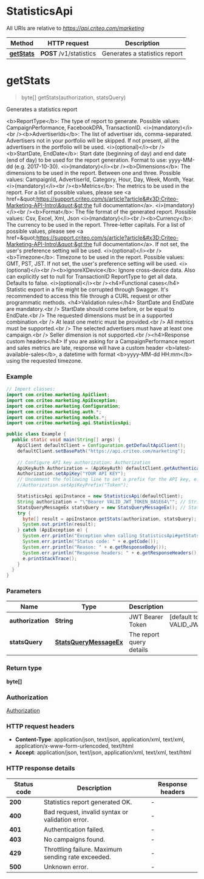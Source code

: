 # StatisticsApi

All URIs are relative to *https://api.criteo.com/marketing*

Method | HTTP request | Description
------------- | ------------- | -------------
[**getStats**](StatisticsApi.md#getStats) | **POST** /v1/statistics | Generates a statistics report


<a name="getStats"></a>
# **getStats**
> byte[] getStats(authorization, statsQuery)

Generates a statistics report

&lt;b&gt;ReportType&lt;/b&gt;: The type of report to generate. Possible values: CampaignPerformance, FacebookDPA, TransactionID. &lt;i&gt;(mandatory)&lt;/i&gt;&lt;br /&gt;&lt;b&gt;AdvertiserIds&lt;/b&gt;: The list of advertiser ids, comma-separated. Advertisers not in your portfolio will be skipped. If not present, all the advertisers in the portfolio will be used. &lt;i&gt;(optional)&lt;/i&gt;&lt;br /&gt;&lt;b&gt;StartDate, EndDate&lt;/b&gt;: Start date (beginning of day) and end date (end of day) to be used for the report generation. Format to use: yyyy-MM-dd (e.g. 2017-10-30). &lt;i&gt;(mandatory)&lt;/i&gt;&lt;br /&gt;&lt;b&gt;Dimensions&lt;/b&gt;: The dimensions to be used in the report. Between one and three. Possible values: CampaignId, AdvertiserId, Category, Hour, Day, Week, Month, Year. &lt;i&gt;(mandatory)&lt;/i&gt;&lt;br /&gt;&lt;b&gt;Metrics&lt;/b&gt;: The metrics to be used in the report. For a list of possible values, please see &lt;a href&#x3D;\&quot;https://support.criteo.com/s/article?article&#x3D;Criteo-Marketing-API-Intro\&quot;&gt;the full documentation&lt;/a&gt;. &lt;i&gt;(mandatory)&lt;/i&gt;&lt;br /&gt;&lt;b&gt;Format&lt;/b&gt;: The file format of the generated report. Possible values: Csv, Excel, Xml, Json &lt;i&gt;(mandatory)&lt;/i&gt;&lt;br /&gt;&lt;b&gt;Currency&lt;/b&gt;: The currency to be used in the report. Three-letter capitals. For a list of possible values, please see &lt;a href&#x3D;\&quot;https://support.criteo.com/s/article?article&#x3D;Criteo-Marketing-API-Intro\&quot;&gt;the full documentation&lt;/a&gt;. If not set, the user&#39;s preference setting will be used. &lt;i&gt;(optional)&lt;/i&gt;&lt;br /&gt;&lt;b&gt;Timezone&lt;/b&gt;: Timezone to be used in the report. Possible values: GMT, PST, JST. If not set, the user&#39;s preference setting will be used. &lt;i&gt;(optional)&lt;/i&gt;&lt;br /&gt;&lt;b&gt;IgnoreXDevice&lt;/b&gt;: Ignore cross-device data. Also can explicitly set to null for TransactionID ReportType to get all data. Defaults to false. &lt;i&gt;(optional)&lt;/i&gt;&lt;br /&gt;&lt;h4&gt;Functional cases&lt;/h4&gt;              Statistic export in a file might be corrupted through Swagger. It&#39;s recommended to access this file through a CURL request or other programmatic methods.              &lt;h4&gt;Validation rules&lt;/h4&gt;              StartDate and EndDate are mandatory.&lt;br /&gt;              StartDate should come before, or be equal to EndDate.&lt;br /&gt;              The requested dimensions must be in a supported combination.&lt;br /&gt;              At least one metric must be provided.&lt;br /&gt;              All metrics must be supported.&lt;br /&gt;              The selected advertisers must have at least one campaign.&lt;br /&gt;              Seller dimension is not supported.&lt;br /&gt;&lt;h4&gt;Response custom headers&lt;/h4&gt;              If you are asking for a CampaignPerformance report and sales metrics are late, response will have a custom header &lt;b&gt;latest-available-sales&lt;/b&gt;, a datetime with format &lt;b&gt;yyyy-MM-dd HH:mm&lt;/b&gt; using the requested timezone.

### Example
```java
// Import classes:
import com.criteo.marketing.ApiClient;
import com.criteo.marketing.ApiException;
import com.criteo.marketing.Configuration;
import com.criteo.marketing.auth.*;
import com.criteo.marketing.models.*;
import com.criteo.marketing.api.StatisticsApi;

public class Example {
  public static void main(String[] args) {
    ApiClient defaultClient = Configuration.getDefaultApiClient();
    defaultClient.setBasePath("https://api.criteo.com/marketing");
    
    // Configure API key authorization: Authorization
    ApiKeyAuth Authorization = (ApiKeyAuth) defaultClient.getAuthentication("Authorization");
    Authorization.setApiKey("YOUR API KEY");
    // Uncomment the following line to set a prefix for the API key, e.g. "Token" (defaults to null)
    //Authorization.setApiKeyPrefix("Token");

    StatisticsApi apiInstance = new StatisticsApi(defaultClient);
    String authorization = "\"Bearer VALID_JWT_TOKEN_BASE64\""; // String | JWT Bearer Token
    StatsQueryMessageEx statsQuery = new StatsQueryMessageEx(); // StatsQueryMessageEx | The report query details
    try {
      byte[] result = apiInstance.getStats(authorization, statsQuery);
      System.out.println(result);
    } catch (ApiException e) {
      System.err.println("Exception when calling StatisticsApi#getStats");
      System.err.println("Status code: " + e.getCode());
      System.err.println("Reason: " + e.getResponseBody());
      System.err.println("Response headers: " + e.getResponseHeaders());
      e.printStackTrace();
    }
  }
}
```

### Parameters

Name | Type | Description  | Notes
------------- | ------------- | ------------- | -------------
 **authorization** | **String**| JWT Bearer Token | [default to &quot;Bearer VALID_JWT_TOKEN_BASE64&quot;]
 **statsQuery** | [**StatsQueryMessageEx**](StatsQueryMessageEx.md)| The report query details |

### Return type

**byte[]**

### Authorization

[Authorization](../README.md#Authorization)

### HTTP request headers

 - **Content-Type**: application/json, text/json, application/xml, text/xml, application/x-www-form-urlencoded, text/html
 - **Accept**: application/json, text/json, application/xml, text/xml, text/html

### HTTP response details
| Status code | Description | Response headers |
|-------------|-------------|------------------|
**200** | Statistics report generated OK. |  -  |
**400** | Bad request, invalid syntax or validation error. |  -  |
**401** | Authentication failed. |  -  |
**403** | No campaigns found. |  -  |
**429** | Throttling failure. Maximum sending rate exceeded. |  -  |
**500** | Unknown error. |  -  |

